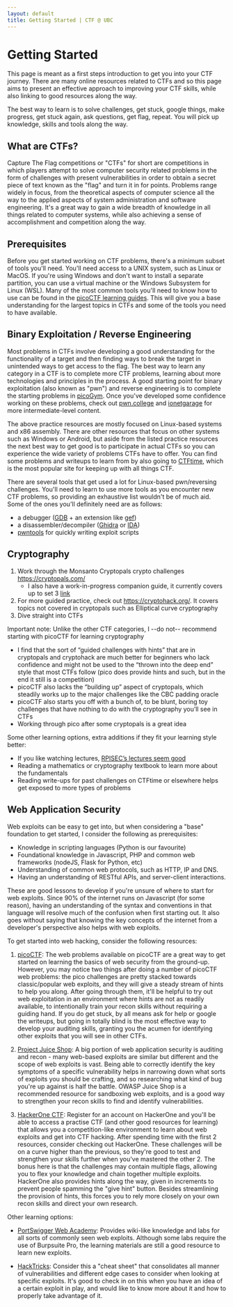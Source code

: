 ```yaml
---
layout: default
title: Getting Started | CTF @ UBC
---
```


# Getting Started

This page is meant as a first steps introduction to get you into your CTF journey. There are many online resources related to CTFs and so this page aims to present an effective approach to improving your CTF skills, while also linking to good resources along the way.

The best way to learn is to solve challenges, get stuck, google things, make progress, get stuck again, ask questions, get flag, repeat. You will pick up knowledge, skills and tools along the way.

## What are CTFs?

Capture The Flag competitions or "CTFs" for short are competitions in which players attempt to solve computer security related problems in the form of challenges with present vulnerabilities in order to obtain a secret piece of text known as the "flag" and turn it in for points. Problems range widely in focus, from the theoretical aspects of computer science all the way to the applied aspects of system administration and software engineering. It's a great way to gain a wide breadth of knowledge in all things related to computer systems, while also achieving a sense of accomplishment and competition along the way.

## Prerequisites

Before you get started working on CTF problems, there's a minimum subset of tools you'll need. You'll need access to a UNIX system, such as Linux or MacOS. If you're using Windows and don't want to install a separate partition, you can use a virtual machine or the Windows Subsystem for Linux (WSL). Many of the most common tools you'll need to know how to use can be found in the [picoCTF learning guides](https://picoctf.org/resources). This will give you a base understanding for the largest topics in CTFs and some of the tools you need to have available.


## Binary Exploitation / Reverse Engineering

Most problems in CTFs involve developing a good understanding for the functionality of a target and then finding ways to break the target in unintended ways to get access to the flag. The best way to learn any category in a CTF is to complete more CTF problems, learning about more technologies and principles in the process. A good starting point for binary exploitation (also known as "pwn") and reverse engineering is to complete the starting problems in [picoGym](https://picoctf.org/index#picogym). Once you've developed some confidence working on these problems, check out [pwn.college](pwn.college) and [ionetgarage](http://io.netgarage.org/) for more intermediate-level content.

The above practice resources are mostly focused on Linux-based systems and x86 assembly. There are other resources that focus on other systems such as Windows or Android, but aside from the listed practice resources the next best way to get good is to participate in actual CTFs so you can experience the wide variety of problems CTFs have to offer. You can find some problems and writeups to learn from by also going to [CTFtime](https://ctftime.org/), which is the most popular site for keeping up with all things CTF.

There are several tools that get used a lot for Linux-based pwn/reversing challenges. You'll need to learn to use more tools as you encounter new CTF problems, so providing an exhaustive list wouldn't be of much aid. Some of the ones you'll definitely need are as follows:
- a debugger ([GDB](https://www.gnu.org/software/gdb/) + an extension like [gef](https://gef.readthedocs.io/en/master/))
- a disassembler/decompiler ([Ghidra](https://ghidra-sre.org/) or [IDA](https://hex-rays.com/ida-free/))
- [pwntools](http://docs.pwntools.com/en/stable/) for quickly writing exploit scripts

## Cryptography

1. Work through the Monsanto Cryptopals crypto challenges https://cryptopals.com/
   - I also have a work-in-progress companion guide, it currently covers up to set 3 [link](https://ubcctf.github.io/2021/01/cryptopals-companion/)
2. For more guided practice, check out https://cryptohack.org/. It covers topics not covered in cryptopals such as Elliptical curve cryptography 
2. Dive straight into CTFs

Important note: Unlike the other CTF categories, I --do not-- recommend starting with picoCTF for learning cryptography
   - I find that the sort of “guided challenges with hints” that are in cryptopals and cryptohack are much better for beginners who lack confidence and might not be used to the “thrown into the deep end” style that most CTFs follow (pico does provide hints and such, but in the end it still is a competition)
   - picoCTF also lacks the “building up” aspect of cryptopals, which steadily works up to the major challenges like the CBC padding oracle
   - picoCTF also starts you off with a bunch of, to be blunt, boring toy challenges that have nothing to do with the cryptography you’ll see in CTFs
   - Working through pico after some cryptopals is a great idea

Some other learning options, extra additions if they fit your learning style better:
- If you like watching lectures, [RPISEC’s lectures seem good](https://www.youtube.com/c/RPISEC_talks/videos)
- Reading a mathematics or cryptography textbook to learn more about the fundamentals
- Reading write-ups for past challenges on CTFtime or elsewhere helps get exposed to more types of problems

## Web Application Security

Web exploits can be easy to get into, but when considering a "base" foundation to get started, I consider the following as prerequisites:

- Knowledge in scripting languages (Python is our favourite)
- Foundational knowledge in Javascript, PHP and common web frameworks (nodeJS, Flask for Python, etc)
- Understanding of common web protocols, such as HTTP, IP and DNS.
- Having an understanding of RESTful APIs, and server-client interactions. 

These are good lessons to develop if you're unsure of where to start for web exploits. Since 90% of the internet runs on Javascript (for some reason), having an understanding of the syntax and conventions in that language will resolve much of the confusion when first starting out. It also goes without saying that knowing the key concepts of the internet from a developer's perspective also helps with web exploits.

To get started into web hacking, consider the following resources:

1. [picoCTF](https://picoctf.org/index#picogym): The web problems available on picoCTF are a great way to get started on learning the basics of web security from the ground-up. However, you may notice two things after doing a number of picoCTF web problems: the pico challenges are pretty stacked towards classic/popular web exploits, and they will give a steady stream of hints to help you along. After going through them, it'll be helpful to try out web exploitation in an environment where hints are not as readily available, to intentionally train your recon skills without requiring a guiding hand.  If you do get stuck, by all means ask for help or google the writeups, but going in totally blind is the most effective way to develop your auditing skills, granting you the acumen for identifying other exploits that you will see in other CTFs.

2. [Project Juice Shop](https://owasp.org/www-project-juice-shop/): A big portion of web application security is auditing and recon - many web-based exploits are similar but different and the scope of web exploits is vast. Being able to correctly identify the key symptoms of a specific vulnerability helps in narrowing down what sorts of exploits you should be crafting, and so researching what kind of bug you're up against is half the battle. OWASP Juice Shop is a recommended resource for sandboxing web exploits, and is a good way to strengthen your recon skills to find and identify vulnerabilities.

3. [HackerOne CTF](https://www.hackerone.com/for-hackers/hacker-101): Register for an account on HackerOne and you'll be able to access a practise CTF (and other good resources for learning) that allows you a competition-like environment to learn about web exploits and get into CTF hacking. After spending time with the first 2 resources, consider checking out HackerOne. These challenges will be on a curve higher than the previous, so they're good to test and strengthen your skills further when you've mastered the other 2. The bonus here is that the challenges may contain multiple flags, allowing you to flex your knowledge and chain together multiple exploits. HackerOne also provides hints along the way, given in increments to prevent people spamming the "give hint" button. Besides streamlining the provision of hints, this forces you to rely more closely on your own recon skills and direct your own research. 

Other learning options:
- [PortSwigger Web Academy](https://portswigger.net/web-security): Provides wiki-like knowledge and labs for all sorts of commonly seen web exploits. Although some labs require the use of Burpsuite Pro, the learning materials are still a good resource to learn new exploits. 

- [HackTricks](https://book.hacktricks.xyz/): Consider this a "cheat sheet" that consolidates all manner of vulnerabilities and different edge cases to consider when looking at specific exploits. It's good to check in on this when you have an idea of a certain exploit in play, and would like to know more about it and how to properly take advantage of it. 

